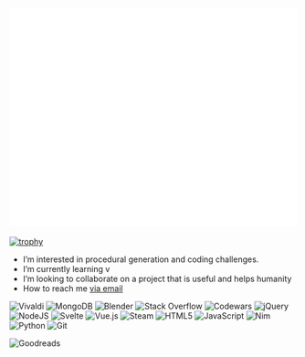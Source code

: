 <!--- https://github.com/lowlighter/metrics --->
![Metrics](/github-metrics.svg)

[![trophy](https://github-profile-trophy.vercel.app/?username=depperm)](https://github.com/ryo-ma/github-profile-trophy)

- I’m interested in procedural generation and coding challenges.
- I’m currently learning v
- I’m looking to collaborate on a project that is useful and helps humanity
- How to reach me [via email](http://scr.im/farkle)

<!--- https://github.com/Ileriayo/markdown-badges --->
![Vivaldi](https://img.shields.io/badge/Vivaldi-EF3939?style=for-the-badge&logo=Vivaldi&logoColor=white) ![MongoDB](https://img.shields.io/badge/MongoDB-%234ea94b.svg?style=for-the-badge&logo=mongodb&logoColor=white)	![Blender](https://img.shields.io/badge/blender-%23F5792A.svg?style=for-the-badge&logo=blender&logoColor=white) ![Stack Overflow](https://img.shields.io/badge/-Stackoverflow-FE7A16?style=for-the-badge&logo=stack-overflow&logoColor=white) ![Codewars](https://img.shields.io/badge/Codewars-B1361E?style=for-the-badge&logo=codewars&logoColor=grey) ![jQuery](https://img.shields.io/badge/jquery-%230769AD.svg?style=for-the-badge&logo=jquery&logoColor=white)  ![NodeJS](https://img.shields.io/badge/node.js-6DA55F?style=for-the-badge&logo=node.js&logoColor=white) ![Svelte](https://img.shields.io/badge/svelte-%23f1413d.svg?style=for-the-badge&logo=svelte&logoColor=white) ![Vue.js](https://img.shields.io/badge/vuejs-%2335495e.svg?style=for-the-badge&logo=vuedotjs&logoColor=%234FC08D) ![Steam](https://img.shields.io/badge/steam-%23000000.svg?style=for-the-badge&logo=steam&logoColor=white) ![HTML5](https://img.shields.io/badge/html5-%23E34F26.svg?style=for-the-badge&logo=html5&logoColor=white) ![JavaScript](https://img.shields.io/badge/javascript-%23323330.svg?style=for-the-badge&logo=javascript&logoColor=%23F7DF1E) ![Nim](https://img.shields.io/badge/nim-%23FFE953.svg?style=for-the-badge&logo=nim&logoColor=white) ![Python](https://img.shields.io/badge/python-3670A0?style=for-the-badge&logo=python&logoColor=ffdd54) ![Git](https://img.shields.io/badge/git-%23F05033.svg?style=for-the-badge&logo=git&logoColor=white)

![Goodreads](https://img.shields.io/badge/Goodreads-F3F1EA?style=for-the-badge&logo=goodreads&logoColor=372213)
